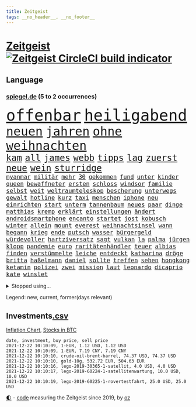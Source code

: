 ```yaml
---
title: Zeitgeist
tags: __no_header__, __no_footer__
---
```


# [Zeitgeist](https://oliz.io/zeitgeist/) [![Zeitgeist CircleCI build indicator](https://circleci.com/gh/ooz/zeitgeist.svg?style=shield)](https://circleci.com/gh/ooz/zeitgeist)

## Language

<h3><a href="https://www.spiegel.de" target="_blank">spiegel.de</a> (5 to 2 occurrences)</h3>
<p style="font-family:monospace">
<span style="font-size:32pt"><a href="news_links.html#offenbar" class="current">offenbar</a></span>
<span style="font-size:32pt"><a href="news_links.html#heiligabend" class="current">heiligabend</a></span>
<br>
<span style="font-size:25pt"><a href="news_links.html#neuen" class="current">neuen</a></span>
<span style="font-size:25pt"><a href="news_links.html#jahren" class="current">jahren</a></span>
<span style="font-size:25pt"><a href="news_links.html#ohne" class="current">ohne</a></span>
<span style="font-size:25pt"><a href="news_links.html#weihnachten" class="current">weihnachten</a></span>
<br>
<span style="font-size:18pt"><a href="news_links.html#kam" class="current">kam</a></span>
<span style="font-size:18pt"><a href="news_links.html#all" class="current">all</a></span>
<span style="font-size:18pt"><a href="news_links.html#james" class="current">james</a></span>
<span style="font-size:18pt"><a href="news_links.html#webb" class="current">webb</a></span>
<span style="font-size:18pt"><a href="news_links.html#tipps" class="current">tipps</a></span>
<span style="font-size:18pt"><a href="news_links.html#lag" class="current">lag</a></span>
<span style="font-size:18pt"><a href="news_links.html#zuerst" class="current">zuerst</a></span>
<span style="font-size:18pt"><a href="news_links.html#neue" class="current">neue</a></span>
<span style="font-size:18pt"><a href="news_links.html#wein" class="current">wein</a></span>
<span style="font-size:18pt"><a href="news_links.html#sturridge" class="new">sturridge</a></span>
<br>
<span style="font-size:12pt"><a href="news_links.html#myanmar" class="current">myanmar</a></span>
<span style="font-size:12pt"><a href="news_links.html#militär" class="current">militär</a></span>
<span style="font-size:12pt"><a href="news_links.html#mehr" class="current">mehr</a></span>
<span style="font-size:12pt"><a href="news_links.html#30" class="current">30</a></span>
<span style="font-size:12pt"><a href="news_links.html#gekommen" class="current">gekommen</a></span>
<span style="font-size:12pt"><a href="news_links.html#fund" class="current">fund</a></span>
<span style="font-size:12pt"><a href="news_links.html#unter" class="current">unter</a></span>
<span style="font-size:12pt"><a href="news_links.html#kinder" class="current">kinder</a></span>
<span style="font-size:12pt"><a href="news_links.html#queen" class="current">queen</a></span>
<span style="font-size:12pt"><a href="news_links.html#bewaffneter" class="current">bewaffneter</a></span>
<span style="font-size:12pt"><a href="news_links.html#ersten" class="current">ersten</a></span>
<span style="font-size:12pt"><a href="news_links.html#schloss" class="current">schloss</a></span>
<span style="font-size:12pt"><a href="news_links.html#windsor" class="new">windsor</a></span>
<span style="font-size:12pt"><a href="news_links.html#familie" class="current">familie</a></span>
<span style="font-size:12pt"><a href="news_links.html#selbst" class="current">selbst</a></span>
<span style="font-size:12pt"><a href="news_links.html#weit" class="current">weit</a></span>
<span style="font-size:12pt"><a href="news_links.html#weltraumteleskop" class="new">weltraumteleskop</a></span>
<span style="font-size:12pt"><a href="news_links.html#bescherung" class="current">bescherung</a></span>
<span style="font-size:12pt"><a href="news_links.html#unterwegs" class="current">unterwegs</a></span>
<span style="font-size:12pt"><a href="news_links.html#gewalt" class="current">gewalt</a></span>
<span style="font-size:12pt"><a href="news_links.html#hotline" class="new">hotline</a></span>
<span style="font-size:12pt"><a href="news_links.html#kurz" class="current">kurz</a></span>
<span style="font-size:12pt"><a href="news_links.html#taxi" class="current">taxi</a></span>
<span style="font-size:12pt"><a href="news_links.html#menschen" class="current">menschen</a></span>
<span style="font-size:12pt"><a href="news_links.html#iphone" class="current">iphone</a></span>
<span style="font-size:12pt"><a href="news_links.html#neu" class="current">neu</a></span>
<span style="font-size:12pt"><a href="news_links.html#einrichten" class="new">einrichten</a></span>
<span style="font-size:12pt"><a href="news_links.html#start" class="current">start</a></span>
<span style="font-size:12pt"><a href="news_links.html#unterm" class="current">unterm</a></span>
<span style="font-size:12pt"><a href="news_links.html#tannenbaum" class="new">tannenbaum</a></span>
<span style="font-size:12pt"><a href="news_links.html#neues" class="current">neues</a></span>
<span style="font-size:12pt"><a href="news_links.html#paar" class="current">paar</a></span>
<span style="font-size:12pt"><a href="news_links.html#dinge" class="current">dinge</a></span>
<span style="font-size:12pt"><a href="news_links.html#matthias" class="current">matthias</a></span>
<span style="font-size:12pt"><a href="news_links.html#kremp" class="new">kremp</a></span>
<span style="font-size:12pt"><a href="news_links.html#erklärt" class="current">erklärt</a></span>
<span style="font-size:12pt"><a href="news_links.html#einstellungen" class="new">einstellungen</a></span>
<span style="font-size:12pt"><a href="news_links.html#ändert" class="current">ändert</a></span>
<span style="font-size:12pt"><a href="news_links.html#androidsmartphone" class="new">androidsmartphone</a></span>
<span style="font-size:12pt"><a href="news_links.html#encanto" class="new">encanto</a></span>
<span style="font-size:12pt"><a href="news_links.html#startet" class="current">startet</a></span>
<span style="font-size:12pt"><a href="news_links.html#jost" class="new">jost</a></span>
<span style="font-size:12pt"><a href="news_links.html#kobusch" class="new">kobusch</a></span>
<span style="font-size:12pt"><a href="news_links.html#winter" class="current">winter</a></span>
<span style="font-size:12pt"><a href="news_links.html#allein" class="current">allein</a></span>
<span style="font-size:12pt"><a href="news_links.html#mount" class="current">mount</a></span>
<span style="font-size:12pt"><a href="news_links.html#everest" class="new">everest</a></span>
<span style="font-size:12pt"><a href="news_links.html#weihnachtsinsel" class="new">weihnachtsinsel</a></span>
<span style="font-size:12pt"><a href="news_links.html#wann" class="current">wann</a></span>
<span style="font-size:12pt"><a href="news_links.html#begann" class="current">begann</a></span>
<span style="font-size:12pt"><a href="news_links.html#krieg" class="current">krieg</a></span>
<span style="font-size:12pt"><a href="news_links.html#ende" class="current">ende</a></span>
<span style="font-size:12pt"><a href="news_links.html#putsch" class="current">putsch</a></span>
<span style="font-size:12pt"><a href="news_links.html#wasser" class="current">wasser</a></span>
<span style="font-size:12pt"><a href="news_links.html#bürgergeld" class="current">bürgergeld</a></span>
<span style="font-size:12pt"><a href="news_links.html#würdevoller" class="new">würdevoller</a></span>
<span style="font-size:12pt"><a href="news_links.html#hartziversatz" class="new">hartziversatz</a></span>
<span style="font-size:12pt"><a href="news_links.html#sagt" class="current">sagt</a></span>
<span style="font-size:12pt"><a href="news_links.html#vulkan" class="current">vulkan</a></span>
<span style="font-size:12pt"><a href="news_links.html#la" class="current">la</a></span>
<span style="font-size:12pt"><a href="news_links.html#palma" class="current">palma</a></span>
<span style="font-size:12pt"><a href="news_links.html#jürgen" class="current">jürgen</a></span>
<span style="font-size:12pt"><a href="news_links.html#klopp" class="current">klopp</a></span>
<span style="font-size:12pt"><a href="news_links.html#pandemie" class="current">pandemie</a></span>
<span style="font-size:12pt"><a href="news_links.html#euro" class="current">euro</a></span>
<span style="font-size:12pt"><a href="news_links.html#raritätenhändler" class="new">raritätenhändler</a></span>
<span style="font-size:12pt"><a href="news_links.html#teuer" class="current">teuer</a></span>
<span style="font-size:12pt"><a href="news_links.html#albias" class="new">albias</a></span>
<span style="font-size:12pt"><a href="news_links.html#finden" class="current">finden</a></span>
<span style="font-size:12pt"><a href="news_links.html#verstümmelte" class="new">verstümmelte</a></span>
<span style="font-size:12pt"><a href="news_links.html#leiche" class="current">leiche</a></span>
<span style="font-size:12pt"><a href="news_links.html#entdeckt" class="current">entdeckt</a></span>
<span style="font-size:12pt"><a href="news_links.html#katharina" class="current">katharina</a></span>
<span style="font-size:12pt"><a href="news_links.html#dröge" class="current">dröge</a></span>
<span style="font-size:12pt"><a href="news_links.html#britta" class="current">britta</a></span>
<span style="font-size:12pt"><a href="news_links.html#haßelmann" class="current">haßelmann</a></span>
<span style="font-size:12pt"><a href="news_links.html#daniel" class="current">daniel</a></span>
<span style="font-size:12pt"><a href="news_links.html#sollte" class="current">sollte</a></span>
<span style="font-size:12pt"><a href="news_links.html#treffen" class="current">treffen</a></span>
<span style="font-size:12pt"><a href="news_links.html#sehen" class="current">sehen</a></span>
<span style="font-size:12pt"><a href="news_links.html#hongkong" class="current">hongkong</a></span>
<span style="font-size:12pt"><a href="news_links.html#ketamin" class="new">ketamin</a></span>
<span style="font-size:12pt"><a href="news_links.html#polizei" class="current">polizei</a></span>
<span style="font-size:12pt"><a href="news_links.html#zwei" class="current">zwei</a></span>
<span style="font-size:12pt"><a href="news_links.html#mission" class="current">mission</a></span>
<span style="font-size:12pt"><a href="news_links.html#laut" class="current">laut</a></span>
<span style="font-size:12pt"><a href="news_links.html#leonardo" class="new">leonardo</a></span>
<span style="font-size:12pt"><a href="news_links.html#dicaprio" class="new">dicaprio</a></span>
<span style="font-size:12pt"><a href="news_links.html#kate" class="current">kate</a></span>
<span style="font-size:12pt"><a href="news_links.html#winslet" class="new">winslet</a></span>
</p>
<details>
<summary>Stopped using...</summary>
<p class="former" style="font-size:12pt">
angeordnet(430) londoner(429) sachsenanhalt(429) ecuador(428) einzelnen(428) ford(428) geduld(428) müsse(428) nationen(428) quarantäne(428) sperre(428) untersuchungshaft(428) vereinten(428) verwendet(428) wald(428) zeuge(428) alex(427) aussicht(427) bewährung(427) day(427) main(427) reiche(427) revolution(427) seehofer(427) verluste(427) wütet(427) äußerst(427) benzin(426) breit(426) erneute(426) figur(426) führerschein(426) ifoindex(426) langsam(426) leitung(426) maske(426) metern(426) rostock(426) unruhen(426) verdachts(426) verlängern(426) wehrt(426) amerikanische(425) beschreibt(425) gereist(425) impfbereitschaft(425) jünger(425) michelle(425) radfahrer(425) steuert(425) verzweifelt(425) aufgefallen(424) besseren(424) erwägt(424) hintergrund(424) lebensmittel(424) priester(424) umdenken(424) befindet(423) demonstranten(423) diskriminiert(423) france(423) frieden(423) gründer(423) neueste(423) paare(423) attentat(422) auskommen(422) behinderung(422) entdeckung(422) innenministerium(422) philippinen(422) sprengstoff(422) standort(422) terrormiliz(422) you(422) zweitligist(422) atlantik(421) attackieren(421) brutale(421) ermöglicht(421) erstaunlich(421) filialen(421) früherer(421) hungerstreik(421) islamistischen(421) lakers(421) spektakulär(421) studieren(421) tötung(421) umstrittener(421) verlust(421) zwillinge(421) a2(420) amerika(420) anscheinend(420) berg(420) dauerhaft(420) gefährlicher(420) gefüllt(420) gekostet(420) konkurrenten(420) kranke(420) löste(420) schlechter(420) verbot(420) weshalb(420) ärgert(420) 29(419) demonstrationen(419) erlitt(419) gast(419) gelegt(419) herrschen(419) künstlerin(419) oberbürgermeister(419) restaurant(419) richtige(419) spdgesundheitsexperte(419) untersuchungen(419) videobotschaft(419) zverev(419) ärzten(419) abgesetzt(418) ausländische(418) gewaltsam(418) mütter(418) niederländische(418) rock(418) schmerzen(418) steigender(418) torhüter(418) treten(418) usgericht(418) ausreichend(417) braunschweig(417) eingesetzt(417) eskaliert(417) meist(417) online(417) organisationen(417) regensburg(417) sinnvoll(417) blockade(416) hölle(416) kämpfe(416) beteiligung(415) coronabeschränkungen(415) kryptowährung(415) schlagzeilen(415) schwanger(415) shutdown(415) stammt(415) tatverdächtigen(415) 81(414) forderte(414) islamischen(414) taugt(414) crew(413) gebrochen(413) griechische(413) salzburg(413) störung(413) 10000(412) 2011(412) euparlament(412) offenen(412) rechtliche(412) stadion(412) anlagen(411) kindes(411) philipp(411) qualifikation(411) triumph(411) fragt(410) islamisten(410) sichergestellt(410) unzählige(410) 23(409) schwachen(409) terroristischen(409) beiträge(408) can(408) coronaschutz(408) hob(408) krawallen(408) migration(408) voraussetzungen(408) gesamten(407) manipulierte(407) niedrigere(407) beschuldigten(406) einnahmen(406) unterschied(405) spektakuläre(404) berühmte(403) green(403) methoden(403) ausrüstung(402) verfassungswidrig(402) juristen(401) königin(401) meines(401) änderungen(401) chats(400) eigenem(400) nationalen(400) tennisprofi(400) astronauten(399) familienberater(399) glaubwürdigkeit(399) mobile(399) papier(399) umfragewerte(399) verhandeln(399) angehörigen(398) favorit(398) vermissen(398) älter(398) nennen(397) ute(397) feuert(395) gouverneur(395) jacob(395) justin(395) landet(395) angezeigt(394) bangen(394) folter(394) gefühl(394) startete(394) fließen(392) holte(392) justizminister(392) stahl(392) bier(391) herausfinden(391) klimaziele(391) abermals(390) vermissten(390) zuspruch(390) vorgeführt(389) geht's(388) reus(388) sprung(388) niedrig(387) rutschte(387) benötigen(386) gesetzliche(386) kanaren(386) jurist(385) lebensgefährlich(385) 47(384) app(384) skizziert(384) unmittelbar(383) staatlichen(382) vorherrschaft(382) gerieten(381) mutation(381) empfangen(380) kanadas(380) verpflichten(380) 6000(379) annäherung(379) senioren(379) verlegen(379) beendete(378) palmer(378) voraussichtlich(377) vergehen(376) sophie(375) ausgaben(373) betrieben(373) stellenabbau(373) coronajahr(372) renommierten(369) strukturen(369) empfinden(368) superwahljahr(367) dämpft(364) clooney(361) theoretisch(361) janet(358) yellen(358) reihen(357) psychischen(356) titelkampf(356) stabil(355) zusätzliche(355) rückte(354) berührt(353) badenwürttembergischen(350) befunden(350) lidl(350) berühmtes(347) coronawochenüberblick(343) bundestagsabgeordnete(342) kopfverletzungen(341) curevac(340) 15jährige(339) freigelassen(335) erneuerbare(334) abgrund(332) entgehen(329) impft(327) hergestellt(319) langjährige(318) zustimmen(316) glasgow(313) polizeibeamte(313) amazons(309) wucht(309) haut(306) klappen(305) viral(303) lenkt(302) el(301) rüdiger(300) extremwetter(297) grab(293) heutige(293) ausländer(290) hubert(290) fragwürdige(289) 20jährige(288) vereint(287) verlusten(287) impfschutz(286) magische(282) notstand(281) unzureichend(280) zusammenbruch(280) urteile(279) 4000(278) freigabe(278) objekte(278) palästinensern(278) todesursache(277) missbrauchsvorwürfen(276) begleitete(269) bestsellerautor(267) abgewehrt(266) fußballerinnen(265) stadien(262) lahm(260) tvinterview(259) maskendeals(258) provider(258) athen(257) erledigt(255) erteilte(254) zugspitze(253) erlaubnis(250) bosch(247) charité(247) 2001(245) bedankte(240) fonds(239) gelitten(239) airline(236) landesverband(235) fühle(234) gerungen(233) spürt(231) lebensgefährliche(229) wüste(228) charles(226) statistik(224) linda(221) klimaaktivisten(220) niemandem(220) bka(217) umwelthilfe(216) afghanischen(215) entschädigungen(211) holz(210) anfangs(207) ausgewählt(207) moldau(207) cotrainer(206) jahrelanger(206) jugendärzte(205) schnellstmöglich(205) großkonzerne(204) vorreiter(202) 32jähriger(201) zurückzukehren(201) set(199) plastik(198) historikerin(197) kreise(196) dorthin(194) bezeichnen(190) fünften(190) karim(189) lernrückstände(189) pop(189) tennisstar(189) fed(188) neunjähriger(187) 47jähriger(186) misstrauen(185) angeschlagene(182) benzinpreise(182) westjordanland(182) monaco(181) zurückschicken(181) finger(180) zuwanderung(179) lokal(178) müll(178) klaut(176) knochen(176) vereinbaren(176) unterstützern(175) fachkräftemangel(174) nashville(174) sechzigerjahre(174) banden(173) hunderttausenden(171) jon(171) alzheimer(170) anführer(170) regenfälle(170) ähnliches(170) südchinesisches(169) ölpreis(168) europameister(167) forscherinnen(167) indigene(167) schultern(167) traditionelle(166) weigerte(166) wenigsten(166) finde(165) schäumt(165) verdi(164) befassen(163) entsorgt(163) parteispitze(162) ausschnitte(161) amthor(160) djoković(160) rechtswidrig(160) spezialeinheit(160) staatschefs(159) 1962(158) azubis(158) diwchef(158) gerüchten(158) beteuert(157) ewigkeit(157) farmer(156) straftat(156) partnerschaft(155) chemnitz(154) mögen(154) serbe(154) spitzenkandidat(154) spitzenpolitiker(154) uganda(154) zuschauerinnen(153) vormundschaft(152) schrumpft(151) danny(150) kolumnistin(150) kurzzeitig(150) tugenden(149) verteidigungsminister(147) erhebung(145) aufzubauen(144) drogenbanden(144) selbstmordanschlag(144) umweltverbände(144) beschuldigen(143) dschihad(143) übersee(143) anmelden(142) glückliche(142) spielerin(142) kreißsaal(140) fläche(139) terrorgruppe(139) tusk(138) charlottesville(137) attackierte(136) evakuierungen(136) aufruhr(135) selfie(135) bedankt(134) deklassiert(134) technischen(134) karrierecoach(133) voelchert(133) bakterien(132) zähne(132) kyrgios(130) sichtbar(130) korruptionsermittlungen(129) litt(129) ostseepipeline(129) archäologen(128) aufenthalt(128) kollision(128) weltranglistenerste(128) führten(127) lebron(127) zehnte(127) vorgeschlagen(126) milliardengeschäft(125) wiederaufbau(125) y(124) kenne(123) slam(123) ngos(122) schießerei(122) deutschsprachigen(121) entthront(121) labore(121) räder(121) anschluss(120) ted(120) usnotenbank(120) 2004(119) entlastung(119) krisenmanagement(119) erzeugen(118) hörte(117) klassischen(117) staatsmedien(117) stellvertreter(117) rückendeckung(116) vorfahrt(116) nachträglich(115) philippinische(115) äußerung(115) crews(114) geschwommen(114) kristina(114) manhattan(114) bereitete(113) grand(113) amal(112) deckte(112) gemeint(112) mordermittlungen(111) zeichnen(111) tarifstreit(110) umkämpften(110) dirk(109) hallo(109) jahrzehnt(109) fiskus(108) funktionen(108) genervt(108) privilegien(108) weggefährten(108) beobachter(107) lauf(107) gegensteuern(106) stralsund(106) 90/die(105) materialengpässen(105) fatale(104) stehlen(104) rast(103) stipendium(103) feinstaub(102) demokrat(101) stone(101) plante(100) stur(100) energiepreise(99) krankenschwester(99) resistenter(99) jahn(98) landsleuten(98) skelette(98) akkus(97) doha(97) favoritin(97) mythen(97) kohleausstieg(96) begegnung(95) gebrannt(95) verstecken(95) kanadische(94) spektakulärer(94) tarantino(94) messungen(93) abholzung(92) auffrischungsimpfung(92) bedanken(92) entfliehen(92) erkannt(92) hingerichtet(92) sandberg(92) tränengas(92) kabuler(91) tennessee(91) unterschiedlicher(91) verknüpft(91) verletzten(91) prämie(90) arbeitsmigranten(89) eindeutig(89) gräben(89) marianne(89) zuständen(89) gegentreffer(88) harris(88) impfdurchbruch(88) kamala(88) models(88) musikerinnen(88) sozial(88) stewart(88) vielmehr(88) wright(88) zuschuss(88) alonso(87) ausreisen(87) bauten(87) besiegelte(87) exfreundin(87) fernando(87) kennenlernte(87) lutz(87) notenbankchef(87) olympique(87) rettungsflieger(87) schau(87) bayerischer(86) südchinesischen(86) demokratin(85) filip(85) kostić(85) kurios(85) offizier(85) opportunisten(85) staatsanwalt(85) besessen(84) francisco(84) gelobt(84) katastrophalen(84) posierte(84) teroddes(84) verbliebenen(84) vergnügen(84) gesundheitsämter(83) sabitzer(83) umgangs(83) virginia(83) vollstreckt(83) vorgeladen(83) allergie(82) bemerkenswert(82) freigeben(82) operieren(82) rockergruppe(82) schädliche(82) weltberühmt(82) üppiges(82) 52jährigen(81) geschäftsrisiko(81) klingel(81) ausschreibung(80) erhielten(80) infektionsschutzgesetzes(80) rhythmus(80) semester(80) verfrühstückt(80) überdeckt(80) enteignungen(79) gefährte(79) milch(79) rotgrüne(79) aufgehängt(78) fock(78) gesteuert(78) gorch(78) gordon(78) lka(78) lyon(78) usraumfahrtbehörde(78) beigetragen(77) faktencheck(77) müde(77) sämtliche(77) wiesen(77) wirt(77) gesetzentwurf(76) habt(76) messe(76) startplatz(76) vermittelte(76) flickenteppich(75) gesessen(75) kaufmann(75) markiert(75) salvador(75) schmerzt(75) zellen(75) fernzüge(74) fracht(74) geladen(74) lebensmittelfirmen(74) mäzen(74) paketbomben(74) schwedens(74) unterziehen(74) üppig(74) abordnung(73) csuvorsitzenden(73) ehepaars(73) knapper(73) mexikanische(73) deckeln(72) irrtümer(72) klartext(72) parteiausschlussverfahren(72) verstärkte(72) unentschlossene(71) draufgänger(70) fahrräder(70) fälschung(70) gedachten(70) günes(70) kostic(70) orbit(70) pausieren(70) straft(70) tabellenspitze(70) befragen(69) daniil(69) gangster(69) gemobbt(69) medwedew(69) ubootdeal(69) zuschlagen(69) übertragung(69) armbrust(68) barça(68) jackpot(68) kulturpolitik(68) landtagswahl(68) mordverdacht(68) märkte(68) pfeil(68) unionsanhänger(68) auftritten(67) beeinflusst(67) begünstigt(67) euparlamentarier(67) geliebten(67) rothko(67) schäfer(67) strategischen(67) epic(66) feministin(66) games(66) heikle(66) hinunter(66) oppositionsparteien(66) ungebrochene(66) zündeten(66) geplatztem(65) isanhängerin(65) kleinere(65) schneidet(65) abgeschaltet(64) gepäck(64) heizungen(64) komfortabler(64) radsportstar(64) schnaps(64) verteuerten(64) vortrag(64) finanzministerin(63) freistoßtor(63) gestiegener(63) ungeimpfter(63) antwortet(62) brockmann(62) frauenfeindliche(62) höhle(62) maori(62) nö(62) unauffällig(62) aufholjagd(61) aussichten(61) belangt(61) beruhigen(61) fußballbund(61) hitzlsperger(61) urheber(61) usjustiz(61) europatour(60) exkanzlers(60) feuers(60) fuest(60) gelebt(60) ifopräsident(60) kiloweise(60) kindesmissbrauchs(60) rückschlägen(60) streitthema(60) allermeisten(59) haftrichter(59) psychologie(59) spürbare(59) tatverdacht(59) zugehen(59) zusammenstößen(59) fahrgäste(58) ganzer(58) beurteilt(57) gaspreis(57) getötete(57) laughing(57) waghalsige(57) weingenuss(57) 35000(56) alarmieren(56) erwärmung(56) grenzschützer(56) reindl(56) teures(56) allheilmittel(55) fahrgast(55) krankenkassen(55) schalteten(55) theologe(55) zahnarzt(55) gedrängt(54) natalie(54) price(54) hey(53) kyle(53) oberösterreich(53) skeptischen(53) vorausgesetzt(53) zersetzen(53) ranghoher(52) volksfesten(52) definiert(51) ellisbextor(51) makellos(51) 135(50) erneutes(50) immobilienkonzernen(50) taiwans(50) weizen(50) detonation(49) entzweit(49) frances(49) osteuropa(49) tatverdächtiger(49) atp(48) bewerten(48) entwicklungskosten(48) erforschen(48) filmbranche(48) männlich(48) vereinbart(48) verfällt(48) angehoben(47) bieber(47) minderheitsregierung(47) naturschützer(47) raumsonde(47) rückweg(47) spe(47) awoniyi(46) bernard(46) bewachen(46) damaliger(46) grenzgebiet(46) intern(46) lindern(46) misshandlungen(46) nirgends(46) segelschulschiff(46) sockel(46) taiwo(46) weitesten(46) buchungszahlen(45) bussen(45) erzeugerpreise(45) gravierend(45) importieren(45) negativem(45) zugefügt(45) eingedrungen(44) ransomware(44) zittern(44) 59jähriger(43) hinrichtung(43) lädt(43) mies(43) rotterdam(43) arbeitsrechtlerin(42) eon(42) lindenstraße(42) rugby(42) sauer(42) unheilbar(42) weiterentwicklung(42) benutzt(41) bundeswirtschaftsminister(41) charlène(41) diktators(41) doppel(41) fürstin(41) koalitionäre(41) regierungspartner(41) verzückt(41) zukunftsvision(41) asteroiden(40) dritter(40) drogenpolitik(40) irrfahrt(40) scherz(40) abgehoben(39) anfangen(39) cduspitze(39) faktisch(39) nochkanzlerin(39) steine(39) zutaten(39) cannabislegalisierung(38) strafvollzug(38) trainerteam(38) ubs(38) ölkrise(38) aktivitäten(37) anreisen(37) freundlichen(37) legalisiert(37) wasseroberfläche(37) fidel(36) rüttelt(36) schädigen(36) springerchef(36) unzulässig(36) votierten(36) watford(36) überrollt(36) benzema(35) besorgen(35) brandenburgs(35) ecuadors(35) feiertag(35) masked(35) schlagartig(35) singer(35) stangen(35) verschwundenen(35) bukele(34) medizinische(34) nayib(34) sexvideoaffäre(34) stemmte(34) vaterland(34) widersprach(34) dieselbe(33) rechtspopulisten(33) videokonferenz(33) bereichen(32) caracas(32) krönt(32) nackten(32) telefonierte(32) duft(31) euland(31) freiburger(31) naiven(31) russisches(31) weltklimakonferenz(31) achterbahn(30) außenpolitische(30) feministinnen(30) geldsegen(30) haufen(30) montagmorgen(30) skeptischer(30) euvergleich(29) pazifikküste(29) radikalislamische(29) ablenken(28) bannon(28) championsleaguesaison(28) houston(28) irakische(28) regierungswechsel(28) zertifizierung(28) alec(27) baldwin(27) hamdok(27) kamerafrau(27) tödlichem(27) wehmut(27) abfeuerte(26) beutezug(26) finanzen(26) halyna(26) hutchins(26) rust(26) genügte(25) motors(25) sono(25) superreichen(25) gesundheitszustand(24) ausverkauft(23) genetische(23) randalierer(23) trophäe(23) professor(22) auflösung(21) fasziniert(21) finals(21) geringen(21) hausärzte(21) irgendwas(21) lebendig(21) nervös(21) tennisspielerin(21) verbirgt(21) zeichner(21) aufgehalten(20) beibehalten(20) erpresser(20) filmt(20) französin(20) netflixserie(20) stipendien(20) woanders(20) asteroidenmond(19) impfstoffs(19) kollisionskurs(19) championsleaguepartie(18) durchschnittliche(18) klimagipfels(18) legalen(18) maya(18) nachhaltigkeit(18) versendet(18) wach(18) zhan(18) zhang(18) begibt(17) fünfzigerjahren(17) angespannten(16) buhlen(16) bundesarbeitsministerium(16) coronachaos(16) ernte(16) gletschern(16) gunnar(16) kriminalität(16) organisierte(16) paraguay(16) solskjær(16) sportlichen(16) tories(16) usrepublikaner(16) verkündeten(16) afdstimmen(15) angstgegner(15) betitelt(15) cop26(15) flüchtlingspolitik(15) löfven(15) rudolf(15) xavi(15) überraschenden(15) jagte(14) kartoffeln(14) mexikanischen(14) rauswerfen(14) schwarzmarkt(14) verhandlungsrunde(14) zukünftigen(14) billionenschweres(13) coronaberichterstattung(13) cricket(13) für(13) gemälde(13) nflprofi(13) regenwaldes(13) sammlung(13) statistiker(13) verlagert(13) billionenpaket(12) chipmangels(12) deckelung(12) falk(12) kenosha(12) klinischen(12) korrekt(12) schlimmen(12) tröstet(12) völker(12) wahnsinnig(12) belavia(11) regierungen(11) verbraucherzentralen(11) verteuerung(11)
</p>
</details>
<p>Legend: <span class="new">new</span>, <span class="current">current</span>, <span class="former">former(days relevant)</span></p>

## Investments[.csv](investments.csv)

[Inflation Chart](https://inflationchart.com),
[Stocks in BTC](https://stonksinbtc.xyz/)

```
date, investment, buy price, sell price
2021-12-22 10:10:09, 1-EUR, 1.12 USD, 1.12 USD
2021-12-22 10:10:09, 1-EUR, 7.19 CNY, 7.19 CNY
2021-12-22 10:10:10, crude-oil-brent-barrel, 74.37 USD, 74.37 USD
2021-12-22 10:10:10, gold-10g, 532.72 EUR, 504.63 EUR
2021-12-22 10:10:16, lego-2019-30365-1-satellit, 4.0 USD, 4.0 USD
2021-12-22 10:10:17, lego-2019-60224-1-satellitenwartung, 10.0 USD, 10.0 USD
2021-12-22 10:10:19, lego-2019-60225-1-rovertestfahrt, 25.0 USD, 25.0 USD
```

<footer>
<a href="javascript:toggleTheme()" class="nav">🌓</a>
- <a href="https://github.com/ooz/zeitgeist">code</a> measuring the Zeitgeist since 2019, by <a href="https://oliz.io">oz</a>
</footer>
